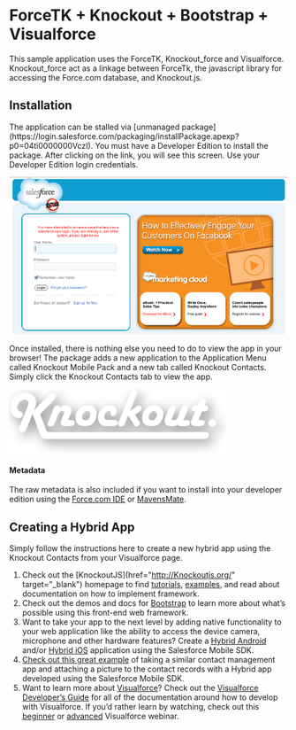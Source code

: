 <h1>ForceTK + Knockout + Bootstrap + Visualforce</h1>
This sample application uses the ForceTK, Knockout_force and Visualforce. Knockout_force act as a linkage between ForceTk, the javascript library for accessing the Force.com database, and Knockout.js.


<h2>Installation</h2>
The application can be stalled via [unmanaged package](https://login.salesforce.com/packaging/installPackage.apexp?p0=04ti0000000VczI). You must have a Developer Edition to install the package. After clicking on the link, you will see this screen. Use your Developer Edition login credentials.

![screen shot](images/loginScreen.png)

Once installed, there is nothing else you need to do to view the app in your browser!  The package adds a new application to the Application Menu called Knockout Mobile Pack and a new tab called Knockout Contacts. Simply click the Knockout Contacts tab to view the app.

![screen shot](images/KnockoutApp.png)

#### Metadata
The raw metadata is also included if you want to install into your developer edition using the [Force.com IDE](http://wiki.developerforce.com/page/Force.com_IDE) or [MavensMate](https://github.com/joeferraro/MavensMate).
<h2>Creating a Hybrid App</h2>
Simply follow the instructions here to create a new hybrid app using the Knockout Contacts from your Visualforce page.

1. Check out the [KnockoutJS](href="http://Knockoutjs.org/" target="_blank") homepage to find [tutorials](http://docs.Knockoutjs.org/tutorial), [examples](http://builtwith.Knockoutjs.org/), and read about documentation on how to implement framework.
2. Check out the demos and docs for [Bootstrap](http://twitter.github.io/bootstrap/index.html) to learn more about what’s possible using this front-end web framework.
3. Want to take your app to the next level by adding native functionality to your web application like the ability to access the device camera, microphone and other hardware features? Create a [Hybrid Android](http://www2.developerforce.com/mobile/getting-started/android/#hybrid) and/or [Hybrid iOS](http://www2.developerforce.com/mobile/getting-started/ios/#hybrid) application using the Salesforce Mobile SDK.
4. <a href="http://wiki.developerforce.com/page/Developing_Hybrid_Apps_with_the_Salesforce_Mobile_SDK" target="_blank" onclick="s_objectID=&quot;http://wiki.developerforce.com/page/Developing_Hybrid_Apps_with_the_Salesforce_Mobile_SDK_2&quot;;return this.s_oc?this.s_oc(e):true">Check out this great example</a> of taking a similar contact management app and attaching a picture to the contact records with a Hybrid app developed using the Salesforce Mobile SDK.
5. Want to learn more about <a href="http://wiki.developerforce.com/page/An_Introduction_to_Visualforce" target="_blank" onclick="s_objectID=&quot;http://wiki.developerforce.com/page/An_Introduction_to_Visualforce_3&quot;;return this.s_oc?this.s_oc(e):true">Visualforce</a>? Check out the <a href="http://www.salesforce.com/us/developer/docs/pages/" target="_blank" onclick="s_objectID=&quot;http://www.salesforce.com/us/developer/docs/pages/_3&quot;;return this.s_oc?this.s_oc(e):true">Visualforce Developer’s Guide</a> for all of the documentation around how to develop with Visualforce. If you’d rather learn by watching, check out this <a href="http://wiki.developerforce.com/page/Webinar:_Intro_to_Visualforce_(2012-Nov)" target="_blank" onclick="s_objectID=&quot;http://wiki.developerforce.com/page/Webinar:_Intro_to_Visualforce_(2012-Nov)_3&quot;;return this.s_oc?this.s_oc(e):true">beginner</a> or <a href="http://wiki.developerforce.com/page/Webinar:_Advanced_Visualforce_(2012-Dec)" target="_blank" onclick="s_objectID=&quot;http://wiki.developerforce.com/page/Webinar:_Advanced_Visualforce_(2012-Dec)_3&quot;;return this.s_oc?this.s_oc(e):true">advanced</a> Visualforce webinar.